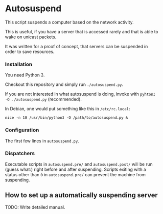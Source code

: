 # Autosuspend

This script suspends a computer based on the network activity.

This is useful, if you have a server that is accessed
rarely and that is able to wake on unicast packets.

It was written for a proof of concept, that servers can be suspended
in order to save resources.

### Installation

You need Python 3.

Checkout this repository and simply run `./autosuspend.py`.

If you are not interested in what autosuspend is doing, invoke with
`pyhton3 -O ./autosuspend.py` (recommended).

In Debian, one would put something like this in `/etc/rc.local`:

	nice -n 10 /usr/bin/python3 -O /path/to/autosuspend.py &



### Configuration

The first few lines in `autosuspend.py`.

### Dispatchers

Executable scripts in `autosuspend.pre/` and `autosuspend.post/` will be run
(guess what:) right before and after suspending.
Scripts exiting with a status other than `0` in `autosuspend.pre/` can
prevent the machine from suspending.

## How to set up a automatically suspending server

TODO: Write detailed manual.
